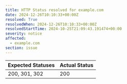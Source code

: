 ```yaml
---
title: HTTP Status resolved for example.com
date: 2024-12-26T10:10:33+00:00Z
resolved: True
resolvedWhen: 2024-12-26T10:10:33+00:00Z
resolvedStartTime: 2024-10-25T21:09:43.191474+00:00
severity: notice
affected:
  - example.com
section: issue
---
```


| Expected Statuses | Actual Status  |
|-------------------|----------------|
| 200, 301, 302 | 200 |

